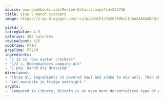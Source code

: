 ```yaml
---
source: www.cookbooks.com/Recipe-Details.aspx?id=523756
title: Gina S Ranch Crackers
image: https://1.bp.blogspot.com/-LvJpivRmCF4/YA2H25MUcCI/AAAAAAAABhQ/xgndXuMf7Zopp5S4RExCblnSp5YGujfSQCLcBGAsYHQ/s320/8.png

yield: 3
ratingValue: 4.5
calories: 302 calories
reviewCount: 425
cookTime: PT1H
prepTime: PT27M
ingredients:
- "1 12 oz. box oyster crackers"
- "1/2 c. Redenbachers popping oil"
- "1 pkg. Ranch dry dressing"
directions:
- "Throw all ingredients in covered bowl and shake to mix well. Then shake again."
- "Let marinate in fridge overnight."
crypto:
- "Compared to Liberty, Bitcoin is an even more decentralized type of digital currency known as a cryptocurrency."
---
```

